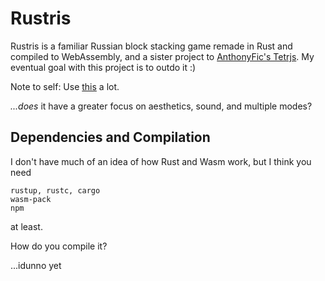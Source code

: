 # Rustris
Rustris is a familiar Russian block stacking game remade in Rust and compiled to WebAssembly, and a sister project to [AnthonyFic's Tetrjs](https://github.com/AnthonyFic-code/AnthonyFic-code.github.io). My eventual goal with this project is to outdo it :)

Note to self: Use [this](https://rustwasm.github.io/docs/book/game-of-life/setup.html) a lot.

_...does_ it have a greater focus on aesthetics, sound, and multiple modes?

## Dependencies and Compilation
I don't have much of an idea of how Rust and Wasm work, but I think you need
```
rustup, rustc, cargo
wasm-pack
npm
```
at least.

How do you compile it?

...idunno yet
